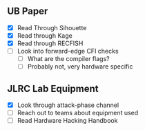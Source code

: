 ## UB Paper
- [x] Read Through Sihouette
- [x] Read through Kage
- [x] Read through RECFISH
- [ ] Look into forward-edge CFI checks
	- [ ] What are the compiler flags?
	- [ ] Probably not, very hardware specific

## JLRC Lab Equipment
- [x] Look through attack-phase channel
- [ ] Reach out to teams about equipment used
- [ ] Read Hardware Hacking Handbook